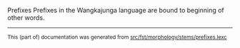 Prefixes
Prefixes in the Wangkajunga language are bound to beginning of other words.

* * *

<small>This (part of) documentation was generated from [src/fst/morphology/stems/prefixes.lexc](https://github.com/giellalt/lang-mpj/blob/main/src/fst/morphology/stems/prefixes.lexc)</small>
